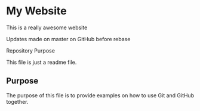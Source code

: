 # My Website

This is a really awesome website

Updates made on master on GitHub before rebase

  Repository Purpose

This file is just a readme file.

## Purpose

The purpose of this file is to provide examples
on how to use Git and GitHub together.
